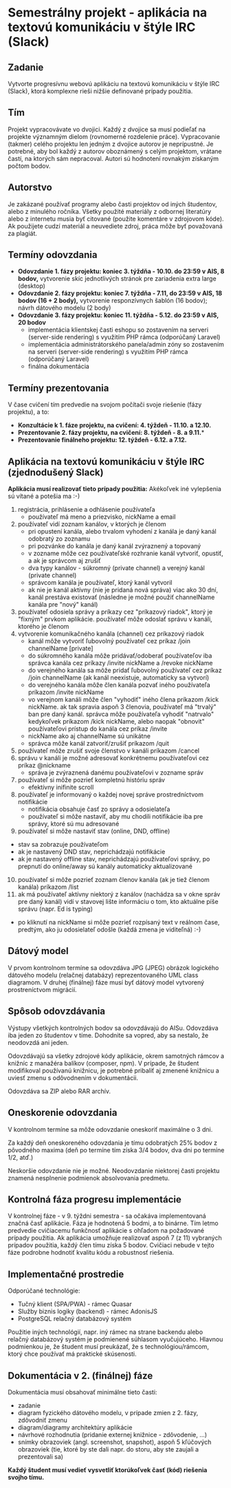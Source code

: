# Semestrálny projekt - aplikácia na textovú komunikáciu v štýle IRC (Slack)

## Zadanie
Vytvorte progresívnu webovú aplikáciu na textovú komunikáciu v štýle IRC (Slack), ktorá komplexne rieši nižšie definované prípady použitia.


## Tím
Projekt vypracovávate vo dvojici. Každý z dvojice sa musí podieľať na
projekte významným dielom (rovnomerné rozdelenie práce). Vypracovanie (takmer) celého projektu len jedným z dvojice autorov je neprípustné. Je potrebné, aby bol každý z autorov oboznámený s celým projektom, vrátane častí, na ktorých sám nepracoval. Autori sú hodnotení rovnakým získaným počtom bodov.


## Autorstvo
Je zakázané používať programy alebo časti projektov od iných študentov, alebo z minulého ročníka.
Všetky použité materiály z odbornej literatúry alebo z internetu musia byť citované (použite komentáre v zdrojovom kóde). Ak
použijete cudzí materiál a neuvediete zdroj, práca môže byť považovaná za plagiát.


## Termíny odovzdania
* **Odovzdanie 1. fázy projektu: koniec 3. týždňa - 10.10. do 23:59 v AIS, 8 bodov,** vytvorenie skíc jednotlivých stránok pre zariadenia extra large (desktop)
* **Odovzdanie 2. fázy projektu: koniec 7. týždňa - 7.11, do 23:59 v AIS, 18 bodov (16 + 2 body),** vytvorenie responzívnych šablón (16 bodov); návrh dátového modelu (2 body)
* **Odovzdanie 3. fázy projektu: koniec 11. týždňa - 5.12. do 23:59 v AIS, 20 bodov** 
  * implementácia klientskej časti eshopu so zostavením na serveri (server-side rendering) s využitím PHP rámca (odporúčaný Laravel)
  * implementácia administrátorského panela/admin zóny so zostavením na serveri (server-side rendering) s využitím PHP rámca (odporúčaný Laravel)
  * finálna dokumentácia


## Termíny prezentovania
V čase cvičení tím predvedie na svojom počítači svoje riešenie (fázy projektu), a to:
* **Konzultácie k 1. fáze projektu, na cvičení: 4. týždeň - 11.10. a 12.10.**
* **Prezentovanie 2. fázy projektu, na cvičení: 8. týždeň - 8. a 9.11.***
* **Prezentovanie finálneho projektu: 12. týždeň - 6.12. a 7.12.**


## Aplikácia na textovú komunikáciu v štýle IRC (zjednodušený Slack)

**Aplikácia musí realizovať tieto prípady použitia:**
Akékoľvek iné vylepšenia sú vítané a potešia ma :-)

1. registrácia, prihlásenie a odhlásenie používateľa
   * používateľ má meno a priezvisko, nickName a email
2. používateľ vidí zoznam kanálov, v ktorých je členom 
   * pri opustení kanála, alebo trvalom vyhodení z kanála je daný kanál odobratý zo zoznamu
   * pri pozvánke do kanála je daný kanál zvýraznený a topovaný
   * v zozname môže cez používateľské rozhranie kanál vytvoriť, opustiť, a ak je správcom aj zrušiť
   * dva typy kanálov - súkromný (private channel) a verejný kanál (private channel)
   * správcom kanála je používateľ, ktorý kanál vytvoril
   * ak nie je kanál aktívny (nie je pridaná nová správa) viac ako 30 dní, kanál prestáva existovať (následne je možné použiť channelName kanála pre "nový" kanál)
3. používateľ odosiela správy a príkazy cez "príkazový riadok", ktorý je "fixným" prvkom aplikácie. používateľ môže odoslať správu v kanáli, ktorého je členom
4. vytvorenie komunikačného kanála (channel) cez príkazový riadok
    * kanál môže vytvoriť ľubovolný používateľ cez príkaz /join channelName [private] 
    * do súkromného kanála môže pridávať/odoberať používateľov iba správca kanála cez príkazy /invite nickName a /revoke nickName
    * do verejného kanála sa môže pridať ľubovolný používateľ cez príkaz /join channelName (ak kanál neexistuje, automaticky sa vytvorí)
    * do verejného kanála môže člen kanála pozvať iného používateľa príkazom /invite nickName
    * vo verejnom kanáli môže člen "vyhodiť" iného člena príkazom /kick nickName. ak tak spravia aspoň 3 členovia, používateľ má "trvalý" ban pre daný kanál. správca môže používateľa vyhodiť "natrvalo" kedykoľvek príkazom /kick nickName, alebo naopak "obnovit" používateľovi prístup do kanála cez príkaz /invite
    * nickName ako aj channelName sú unikátne
    * správca môže kanál zatvoriť/zrušiť príkazom /quit 
5. používateľ môže zrušiť svoje členstvo v kanáli príkazom /cancel
6. správu v kanáli je možné adresovať konkrétnemu používateľovi cez príkaz @nickname
    * správa je zvýraznená danému používateľovi v zozname správ
7. používateľ si môže pozrieť kompletnú históriu správ
    * efektívny inifinite scroll
8. používateľ je informovaný o každej novej správe prostredníctvom notifikácie
    * notifikácia obsahuje časť zo správy a odosielateľa
    * používateľ si môže nastaviť, aby mu chodili notifikácie iba pre správy, ktoré sú mu adresované
9. používateľ si môže nastaviť stav (online, DND, offline)
  * stav sa zobrazuje používateľom
  * ak je nastavený DND stav, neprichádzajú notifikácie
  * ak je nastavený offline stav, neprichádzajú používateľovi správy, po prepnutí do online/away sú kanály automaticky aktualizované 
10. používateľ si môže pozrieť zoznam členov kanála (ak je tiež členom kanála) príkazom /list
11. ak má používateľ aktívny niektorý z kanálov (nachádza sa v okne správ pre daný kanál) vidí v stavovej lište informáciu o tom, kto aktuálne píše správu (napr. Ed is typing)
  * po kliknutí na nickName si môže pozrieť rozpísaný text v reálnom čase, predtým, ako ju odosielateľ odošle (každá zmena je viditeľná) :-)


## Dátový model
V prvom kontrolnom termíne sa odovzdáva JPG (JPEG) obrázok logického dátového modelu (relačnej databázy) reprezentovaného UML class diagramom.
V druhej (finálnej) fáze musí byť dátový model vytvorený prostreníctvom migrácií.


## Spôsob odovzdávania
Výstupy všetkých kontrolných bodov sa odovzdávajú do AISu. Odovzdáva iba jeden zo študentov v tíme. Dohodnite sa vopred, aby sa nestalo, že neodovzdá ani jeden.

Odovzdávajú sa všetky zdrojové kódy aplikácie, okrem samotných rámcov a knižníc z manažéra balíkov (composer, npm). V prípade, že študent modifikoval používanú knižnicu, je potrebné pribaliť aj zmenené knižnicu a uviesť zmenu s odôvodnením v dokumentácii.

Odovzdáva sa ZIP alebo RAR archív.


## Oneskorenie odovzdania
V kontrolnom termíne sa môže odovzdanie oneskoriť maximálne o 3 dni.

Za každý deň oneskoreného odovzdania je tímu odobratých 25% bodov z pôvodného maxima (deň po termíne tím získa 3/4 bodov, dva dni po termíne 1/2, atď.) 

Neskoršie odovzdanie nie je možné. Neodovzdanie niektorej časti projektu znamená nesplnenie podmienok absolvovania predmetu.
 
 
## Kontrolná fáza progresu implementácie
V kontrolnej fáze - v 9. týždni semestra - sa očakáva implementovaná značná časť aplikácie. Fáza je hodnotená 5 bodmi, a to binárne. Tím letmo predvedie cvičiacemu funkčnosť aplikácie s ohľadom na požadované prípady použitia. Ak aplikácia umožňuje realizovať aspoň 7 (z 11) vybraných prípadov použitia, každý člen tímu získa 5 bodov. Cvičiaci nebude v tejto fáze podrobne hodnotiť kvalitu kódu a robustnosť riešenia.


## Implementačné prostredie
Odporúčané technológie:
* Tučný klient (SPA/PWA) - rámec Quasar
* Služby biznis logiky (backend) - rámec AdonisJS
* PostgreSQL relačný databázový systém

Použitie iných technológií, napr. iný rámec na strane backendu alebo relačný databázový systém je podmienené súhlasom vyučujúceho. Hlavnou podmienkou je, že študent musí preukázať, že s technológiou/rámcom, ktorý chce používať má praktické skúsenosti. 


## Dokumentácia v 2. (finálnej) fáze
Dokumentácia musí obsahovať minimálne tieto časti:
* zadanie
* diagram fyzického dátového modelu, v prípade zmien z 2. fázy, zdôvodniť zmenu
* diagram/diagramy architektúry aplikácie
* návrhové rozhodnutia (pridanie externej knižnice - zdôvodenie, ...)
* snímky obrazoviek (angl. screenshot, snapshot), aspoň 5 kľúčových obrazoviek (tie, ktoré by ste dali napr. do storu, aby ste zaujali a prezentovali sa)





**Každý študent musí vedieť vysvetliť ktorúkoľvek časť (kód) riešenia svojho tímu.**
